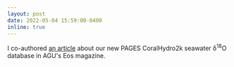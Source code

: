 ```yaml
---
layout: post
date: 2022-05-04 15:59:00-0400
inline: true
---
```


I co-authored <a href="https://eos.org/science-updates/clues-from-the-sea-paint-a-picture-of-earths-water-cycle/">an article</a> about our new PAGES CoralHydro2k seawater δ<sup>18</sup>O database in AGU's Eos magazine.
